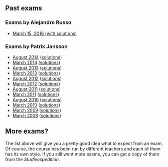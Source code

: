 ## Past exams

### Exams by Alejandro Russo

* [March 15, 2016 (with solutions)](./assets/exams/2016-03.pdf)

### Exams by Patrik Jansson

* [August 2014](./assets/exams/exam-2014-08/AFP_exam_2014-08.pdf)
  ([solutions](./assets/exams/exam-2014-08/))
* [March 2014](./assets/exams/exam-2014-03/AFP_exam_2014-03.pdf)
  ([solutions](./assets/exams/exam-2014-03/))
* [August 2013](./assets/exams/exam-2013-08/AFP_exam_2013-08.pdf)
  ([solutions](./assets/exams/exam-2013-08/))
* [March 2013](./assets/exams/exam-20130316/AFP_exam_20130316.pdf)
  ([solutions](./assets/exams/exam-20130316/))
* [August 2012](./assets/exams/exam-20120828/AFP_exam_20120828.pdf)
  ([solutions](./assets/exams/exam-20120828/))
* [March 2012](./assets/exams/exam-20120307/AFP_exam_20120307.pdf)
  ([solutions](./assets/exams/exam-20120307/))
* [August 2011](./assets/exams/exam-20110823/AFP_exam_20110823.pdf)
  ([solutions](./assets/exams/exam-20110823/))
* [March 2011](./assets/exams/exam-20110316/AFP_exam_20110316.pdf)
  ([solutions](./assets/exams/exam-20110316/))
* [August 2010](./assets/exams/exam-20100824/AFP_exam_20100824.pdf)
  ([solutions](./assets/exams/exam-20100824/))
* [March 2010](./assets/exams/exam-10mar/AFP_exam_20100310.pdf)
  ([solutions](./assets/exams/exam-10mar/))
* [March 2009](./assets/exams/exam-09mar/exam.pdf)
  ([solutions](./assets/exams/exam-09mar/))
* [March 2008](./assets/exams/exam-08aug/exam.pdf)
  ([solutions](./assets/exams/exam-08aug/))

## More exams?

The list above will give you a pretty good idea what to expect from an exam. Of
course, the course has been run by different teachers and each of them has its
own style. If you still want more exams, you can get a copy of them from the
*Studieexpedition*.
